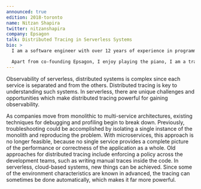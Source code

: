 ```yaml
---
announced: true
edition: 2018-toronto
name: Nitzan Shapira
twitter: nitzanshapira
company: Epsagon
talk: Distributed Tracing in Serverless Systems
bio: > 
  I am a software engineer with over 12 years of experience in programming, machine learning, cyber-security, and reverse engineering. During the last year, I am working on Epsagon, being a co-founder and the CEO. Epsagon is focused on bringing B observability to serverless cloud applications, using distributed tracing and AI technologies, tackling the unique challenges in such environments.

  Apart from co-founding Epsagon, I enjoy playing the piano, I am a traveling enthusiast, an experienced chess player, and addicted to sports.
---
```


Observability of serverless, distributed systems is complex since each service is separated and from the others. Distributed tracing is key to understanding such systems. In serverless, there are unique challenges and opportunities which make distributed tracing powerful for gaining observability.

As companies move from monolithic to multi-service architectures, existing techniques for debugging and profiling begin to break down. Previously, troubleshooting could be accomplished by isolating a single instance of the monolith and reproducing the problem. With microservices, this approach is no longer feasible, because no single service provides a complete picture of the performance or correctness of the application as a whole. Old approaches for distributed tracing include enforcing a policy across the development teams, such as writing manual traces inside the code. In serverless, cloud-based systems, new things can be achieved. Since some of the environment characteristics are known in advanced, the tracing can sometimes be done automatically, which makes it far more powerful.


